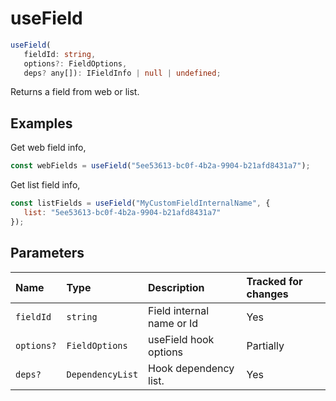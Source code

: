 # useField

```typescript
useField(
   fieldId: string, 
   options?: FieldOptions, 
   deps? any[]): IFieldInfo | null | undefined;
```
Returns a field from web or list.

## Examples

Get web field info,
```js
const webFields = useField("5ee53613-bc0f-4b2a-9904-b21afd8431a7");
```

Get list field info,
```js
const listFields = useField("MyCustomFieldInternalName", {
   list: "5ee53613-bc0f-4b2a-9904-b21afd8431a7"
});
```

## Parameters

| Name | Type | Description | Tracked for changes |
| :------ | :------ | :------ | :--------|
| `fieldId` | `string` | Field internal name or Id | Yes |
| `options?` | `FieldOptions` | useField hook options | Partially |
| `deps?` | `DependencyList` | Hook dependency list. | Yes |

